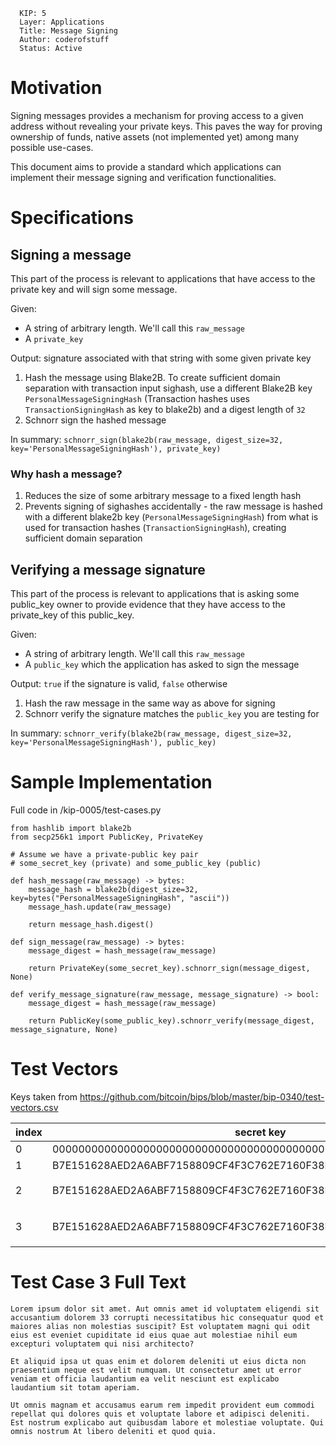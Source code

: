 ```
  KIP: 5
  Layer: Applications
  Title: Message Signing
  Author: coderofstuff
  Status: Active
```

# Motivation
Signing messages provides a mechanism for proving access to a given address without revealing your private keys.
This paves the way for proving ownership of funds, native assets (not implemented yet) among many possible use-cases.

This document aims to provide a standard which applications can implement their message signing and verification functionalities.

# Specifications

## Signing a message

This part of the process is relevant to applications that have access to the private key
and will sign some message.

Given:
- A string of arbitrary length. We'll call this `raw_message`
- A `private_key`

Output: signature associated with that string with some given private key

1. Hash the message using Blake2B. To create sufficient domain separation with transaction input sighash, use a different Blake2B key
`PersonalMessageSigningHash` (Transaction hashes uses `TransactionSigningHash` as key to blake2b) and a digest length of `32`
2. Schnorr sign the hashed message

In summary: `schnorr_sign(blake2b(raw_message, digest_size=32, key='PersonalMessageSigningHash'), private_key)`

### Why hash a message?
1. Reduces the size of some arbitrary message to a fixed length hash
2. Prevents signing of sighashes accidentally - the raw message is hashed with a different blake2b key (`PersonalMessageSigningHash`) from what is used for transaction hashes (`TransactionSigningHash`), creating sufficient domain separation

## Verifying a message signature

This part of the process is relevant to applications that is asking some public_key owner
to provide evidence that they have access to the private_key of this public_key.

Given:
- A string of arbitrary length. We'll call this `raw_message`
- A `public_key` which the application has asked to sign the message

Output: `true` if the signature is valid, `false` otherwise

1. Hash the raw message in the same way as above for signing
2. Schnorr verify the signature matches the `public_key` you are testing for

In summary: `schnorr_verify(blake2b(raw_message, digest_size=32, key='PersonalMessageSigningHash'), public_key)`

# Sample Implementation

Full code in /kip-0005/test-cases.py

```
from hashlib import blake2b
from secp256k1 import PublicKey, PrivateKey

# Assume we have a private-public key pair
# some_secret_key (private) and some_public_key (public)

def hash_message(raw_message) -> bytes:
    message_hash = blake2b(digest_size=32, key=bytes("PersonalMessageSigningHash", "ascii"))
    message_hash.update(raw_message)
    
    return message_hash.digest()

def sign_message(raw_message) -> bytes:
    message_digest = hash_message(raw_message)

    return PrivateKey(some_secret_key).schnorr_sign(message_digest, None)

def verify_message_signature(raw_message, message_signature) -> bool:    
    message_digest = hash_message(raw_message)

    return PublicKey(some_public_key).schnorr_verify(message_digest, message_signature, None)
```

# Test Vectors

Keys taken from https://github.com/bitcoin/bips/blob/master/bip-0340/test-vectors.csv

index | secret key | public key | aux_rand | message_str | signature
--- | --- | --- | --- | --- | ---
0 | 0000000000000000000000000000000000000000000000000000000000000003 | F9308A019258C31049344F85F89D5229B531C845836F99B08601F113BCE036F9 | 0000000000000000000000000000000000000000000000000000000000000000 | Hello Kaspa! | 40B9BB2BE0AE02607279EDA64015A8D86E3763279170340B8243F7CE5344D77AFF1191598BAF2FD26149CAC3B4B12C2C433261C00834DB6098CB172AA48EF522 |
1 | B7E151628AED2A6ABF7158809CF4F3C762E7160F38B4DA56A784D9045190CFEF | DFF1D77F2A671C5F36183726DB2341BE58FEAE1DA2DECED843240F7B502BA659 | 0000000000000000000000000000000000000000000000000000000000000001 | Hello Kaspa! | EB9E8A3C547EB91B6A7592644F328F0648BDD21ABA3CD44787D429D4D790AA8B962745691F3B472ED8D65F3B770ECB4F777BD17B1D309100919B53E0E206B4C6 |
2 | B7E151628AED2A6ABF7158809CF4F3C762E7160F38B4DA56A784D9045190CFEF | DFF1D77F2A671C5F36183726DB2341BE58FEAE1DA2DECED843240F7B502BA659 | 0000000000000000000000000000000000000000000000000000000000000001 | こんにちは世界 | 810653D5F80206DB519672362ADD6C98DAD378844E5BA4D89A22C9F0C7092E8CECBA734FFF7922B656B4BE3F4B1F098899C95CB5C1023DCE3519208AFAFB59BC |
3 | B7E151628AED2A6ABF7158809CF4F3C762E7160F38B4DA56A784D9045190CFEF | DFF1D77F2A671C5F36183726DB2341BE58FEAE1DA2DECED843240F7B502BA659 | 0000000000000000000000000000000000000000000000000000000000000001 | (See `Test CAse 3 Full Text` section) | 40CBBD3938867B10076BB14835557C062F5BF6A4682995FC8B0A1CD2ED986EEDAAA00CFE04F6C9E5A9546B860732E5B903CC82780228647D5375BEC3D2A4983A |

# Test Case 3 Full Text
```
Lorem ipsum dolor sit amet. Aut omnis amet id voluptatem eligendi sit accusantium dolorem 33 corrupti necessitatibus hic consequatur quod et maiores alias non molestias suscipit? Est voluptatem magni qui odit eius est eveniet cupiditate id eius quae aut molestiae nihil eum excepturi voluptatem qui nisi architecto?

Et aliquid ipsa ut quas enim et dolorem deleniti ut eius dicta non praesentium neque est velit numquam. Ut consectetur amet ut error veniam et officia laudantium ea velit nesciunt est explicabo laudantium sit totam aperiam.

Ut omnis magnam et accusamus earum rem impedit provident eum commodi repellat qui dolores quis et voluptate labore et adipisci deleniti. Est nostrum explicabo aut quibusdam labore et molestiae voluptate. Qui omnis nostrum At libero deleniti et quod quia.
```
